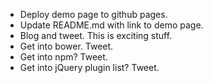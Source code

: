 + Deploy demo page to github pages.
+ Update README.md with link to demo page.
+ Blog and tweet. This is exciting stuff.
+ Get into bower. Tweet.
+ Get into npm? Tweet.
+ Get into jQuery plugin list? Tweet.
